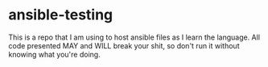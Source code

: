 # ansible-testing

This is a repo that I am using to host ansible files as I learn the language. All code presented MAY and WILL break your shit, so don't run it without knowing what you're doing. 